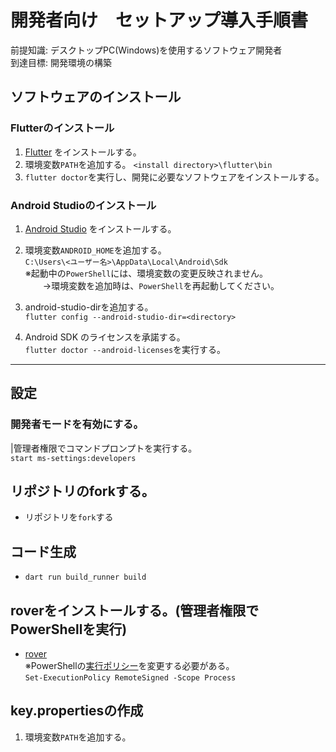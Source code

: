 # 開発者向け　セットアップ導入手順書

前提知識: デスクトップPC(Windows)を使用するソフトウェア開発者  
到達目標: 開発環境の構築  

## ソフトウェアのインストール
### Flutterのインストール
1. [Flutter](https://docs.flutter.dev/get-started/install/windows) をインストールする。
1.  環境変数`PATH`を追加する。 
   `<install directory>\flutter\bin`
1. `flutter doctor`を実行し、開発に必要なソフトウェアをインストールする。

### Android Studioのインストール
1. [Android Studio](https://docs.flutter.dev/get-started/install/windows#android-setup) をインストールする。

1. 環境変数`ANDROID_HOME`を追加する。  
`C:\Users\<ユーザー名>\AppData\Local\Android\Sdk`  
  ※起動中の`PowerShell`には、環境変数の変更反映されません。  
　　→環境変数を追加時は、`PowerShell`を再起動してください。
1. android-studio-dirを追加する。  
 `flutter config --android-studio-dir=<directory>`
1. Android SDK のライセンスを承諾する。  
   `flutter doctor --android-licenses`を実行する。

---

## 設定
### 開発者モードを有効にする。
|管理者権限でコマンドプロンプトを実行する。  
`start ms-settings:developers`

## リポジトリのforkする。
- リポジトリを`fork`する
## コード生成
- `dart run build_runner build`
## roverをインストールする。(管理者権限でPowerShellを実行)
- [rover](https://www.apollographql.com/docs/rover/getting-started/#windows-powershell-installer)  
※PowerShellの[実行ポリシー](https://learn.microsoft.com/ja-jp/powershell/module/microsoft.powershell.core/about/about_execution_policies)を変更する必要がある。  
  `Set-ExecutionPolicy RemoteSigned -Scope Process`

## key.propertiesの作成
1. 環境変数`PATH`を追加する。 

